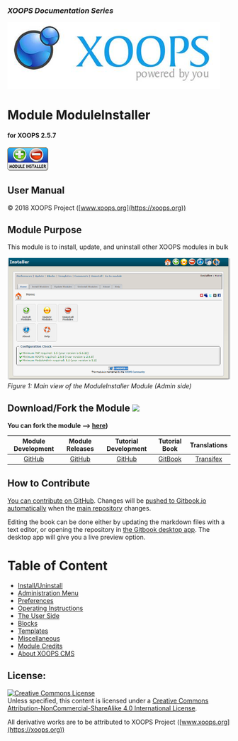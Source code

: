 ### _XOOPS Documentation Series_
![](assets/logoXoops.jpg)

# Module ModuleInstaller
#### for XOOPS 2.5.7
      
![](assets/logoModule.png)
            
## User Manual

© 2018 XOOPS Project ([www.xoops.org](https://xoops.org))  

## Module Purpose 

This module is to install, update, and uninstall other XOOPS modules in bulk 

![](assets/image001.png)
*Figure 1: Main view of the ModuleInstaller Module (Admin side)*

## Download/Fork the Module ![](https://xoops.org/images/forkit.png) 

**You can fork the module --> [here](https://github.com/XoopsModules25x/moduleinstaller))** 

|**Module Development**| **Module Releases** | **Tutorial Development** | **Tutorial Book** | **Translations** | 
| :---: | :---: | :---: | :---: | :---: | 
| [GitHub](https://github.com/XoopsModules25x/moduleinstaller) | [GitHub](https://github.com/XOOPS/XoopsModules25x/moduleinstaller/releases) | [GitHub](https://github.com/XoopsDocs/moduleinstaller-tutorial) | [GitBook](https://www.gitbook.com/book/xoops/moduleinstaller-tutorial/) | [Transifex](https://www.transifex.com/xoops/) | 

## How to Contribute

[You can contribute on GitHub](https://github.com/XoopsDocs/moduleinstaller-tutorial). Changes will be [pushed to Gitbook.io automatically](https://www.gitbook.com/book/xoops/moduleinstaller-tutorial/activity) when the [main repository](https://github.com/XoopsDocs/moduleinstaller-tutorial) changes.

Editing the book can be done either by updating the markdown files with a text editor, or opening the repository in [the Gitbook desktop app](https://github.com/GitbookIO/editor/blob/master/README.md). The desktop app will give you a live preview option.

# Table of Content

* [Install/Uninstall](book/1install.md)
* [Administration Menu](book/2administration.md)
* [Preferences](book/3preferences.md)
* [Operating Instructions](book/4operations.md)
* [The User Side](book/5userside.md)
* [Blocks](book/6blocks.md)
* [Templates](book/7templates.md)
* [Miscellaneous](book/8other.md) 
* [Module Credits](book/9credits.md)
* [About XOOPS CMS](book/10aboutxoops.md)

## License:

<a rel="license" href="http://creativecommons.org/licenses/by-nc-sa/4.0/"><img alt="Creative Commons License" style="border-width:0" src="https://i.creativecommons.org/l/by-nc-sa/4.0/88x31.png" /></a><br />Unless specified, this content is licensed under a <a rel="license" href="http://creativecommons.org/licenses/by-nc-sa/4.0/">Creative Commons Attribution-NonCommercial-ShareAlike 4.0 International License</a>.

All derivative works are to be attributed to XOOPS Project ([www.xoops.org](https://xoops.org))
